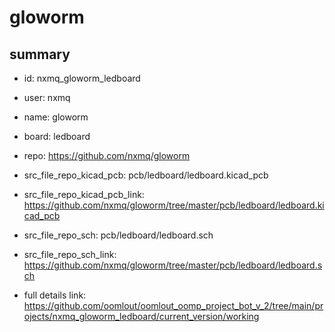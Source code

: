# gloworm
 
## summary 
* id: nxmq_gloworm_ledboard
* user: nxmq
* name: gloworm
* board: ledboard
* repo: https://github.com/nxmq/gloworm
* src_file_repo_kicad_pcb: pcb/ledboard/ledboard.kicad_pcb
* src_file_repo_kicad_pcb_link: https://github.com/nxmq/gloworm/tree/master/pcb/ledboard/ledboard.kicad_pcb


* src_file_repo_sch: pcb/ledboard/ledboard.sch
* src_file_repo_sch_link: https://github.com/nxmq/gloworm/tree/master/pcb/ledboard/ledboard.sch
* full details link: https://github.com/oomlout/oomlout_oomp_project_bot_v_2/tree/main/projects/nxmq_gloworm_ledboard/current_version/working  







